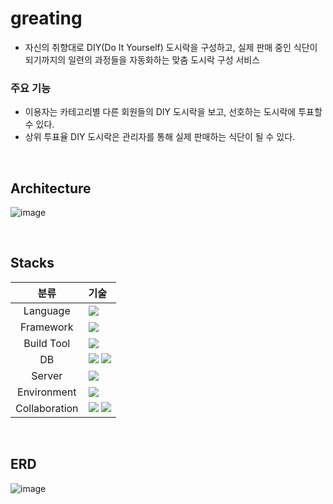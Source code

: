 # greating
- 자신의 취향대로 DIY(Do It Yourself) 도시락을 구성하고, 실제 판매 중인 식단이 되기까지의 일련의 과정들을 자동화하는 맞춤 도시락 구성 서비스

### 주요 기능
- 이용자는 카테고리별 다른 회원들의 DIY 도시락을 보고, 선호하는 도시락에 투표할 수 있다.
- 상위 투표율 DIY 도시락은 관리자를 통해 실제 판매하는 식단이 될 수 있다.

<br>

## Architecture
![image](https://github.com/codals/greating/assets/100582309/5f0782cb-8a36-4235-a151-5e40b5b68651)

<br>

## Stacks
|분류|기술|
| :-: |:- |
|Language|<img src="https://img.shields.io/badge/JAVA-007396?style=for-the-badge&logo=java&logoColor=white">|
|Framework|<img src="https://img.shields.io/badge/Spring-6DB33F?style=for-the-badge&logo=Spring&logoColor=white"> |
|Build Tool|<img src="https://img.shields.io/badge/Apache%20Maven-C71A36?style=for-the-badge&logo=Apache%20Maven&logoColor=white">|
|DB|<img src="https://img.shields.io/badge/Oracle-F80000?style=for-the-badge&logo=oracle&logoColor=white"> <img src="https://img.shields.io/badge/redis-B71C1C?style=for-the-badge&logo=redis&logoColor=white">|
|Server|<img src="https://img.shields.io/badge/apache%20tomcat-%23F8DC75.svg?style=for-the-badge&logo=apache-tomcat&logoColor=black">|
|Environment|<img src="https://img.shields.io/badge/docker-%230db7ed.svg?style=for-the-badge&logo=docker&logoColor=white">|
|Collaboration|<img src="https://img.shields.io/badge/github-%23121011.svg?style=for-the-badge&logo=github&logoColor=white"> <img src="https://img.shields.io/badge/Notion-%23000000.svg?style=for-the-badge&logo=notion&logoColor=white">|

<br>

## ERD
![image](https://github.com/codals/greating/assets/100582309/3b799096-77f2-4032-9745-c3dfd54a9094)

